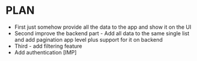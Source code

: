 # PLAN
- First just somehow provide all the data to the app and show it on the UI
- Second improve the backend part - Add all data to the same single list and add pagination app level plus support for it on backend
- Third - add filtering feature
- Add authentication [IMP]